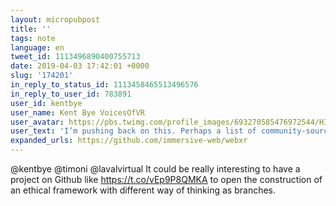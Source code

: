 ```yaml
---
layout: micropubpost
title: ''
tags: note
language: en
tweet_id: 1113496890400755713
date: 2019-04-03 17:42:01 +0000
slug: '174201'
in_reply_to_status_id: 1113458465513496576
in_reply_to_user_id: 783891
user_id: kentbye
user_name: Kent Bye VoicesOfVR
user_avatar: https://pbs.twimg.com/profile_images/693270585476972544/HIQvpybD.jpg
user_text: 'I’m pushing back on this. Perhaps a list of community-sourced principles makes sense, but trying to write up an ethical framework for AR would today be purely speculative. There are no firm systems on which to apply it, and not enough varied cultures against which to test.<a href="https://t.co/gu6tcGaMth" rel="nofollow noopener" dir="ltr" data-expanded-url="https://twitter.com/PaulHoover/status/1113309762878201856" class="twitter-timeline-link u-hidden" target="_blank" title="https://twitter.com/PaulHoover/status/1113309762878201856"><span class="tco-ellipsis"></span><span class="invisible">https://</span><span class="js-display-url">twitter.com/PaulHoover/sta</span><span class="invisible">tus/1113309762878201856</span><span class="tco-ellipsis"><span class="invisible"> </span>…</span></a>'
expanded_urls: https://github.com/immersive-web/webxr
---
```

@kentbye @timoni @lavalvirtual It could be really interesting to have a project on Github like https://t.co/vEp9P8QMKA to open the construction of an ethical framework with different way of thinking as branches.
